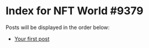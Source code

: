 # Index for NFT World #9379
Posts will be displayed in the order below:

- [Your first post](./001-first.md)

